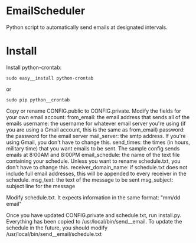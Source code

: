 EmailScheduler
==============

Python script to automatically send emails at designated intervals.


Install
=============
Install python-crontab:
```
sudo easy__install python-crontab
```
or
```
sudo pip python__crontab
```

Copy or rename CONFIG.public to CONFIG.private. Modify the fields for your own email account:
from_email: the email address that sends all of the emails
username: the username for whatever email server you're using (if you are using a Gmail account, this is the same as from_email)
password: the password for the email server
mail_server: the smtp address. If you're using Gmail, you don't have to change this.
send_times: the times (in hours, military time) that you want emails to be sent. The sample config sends emails at 8:00AM and 8:00PM
email_schedule: the name of the text file containing your schedule. Unless you want to rename schedule.txt, you don't have to change this.
receiver_domain_name: if schedule.txt does not include full email addresses, this will be appended to every receiver in the schedule.
msg_text: the text of the message to be sent
msg_subject: subject line for the message

Modify schedule.txt. It expects information in the same format: "mm/dd	email"

Once you have updated CONFIG.private and schedule.txt, run install.py. Everything has been copied to /usr/local/bin/send__email. To update the schedule in the future, you should modify /usr/local/bin/send__email/schedule.txt